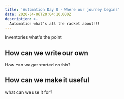 ```yaml
---
title: 'Automation Day 0 - Where our journey begins'
date: 2020-04-06T20:04:10.000Z
description: >- 
  Automation what's all the racket about!!!
---
```


Inventories what's the point

## How can we write our own

How can we get started on this?

## How can we make it useful

what can we use it for?